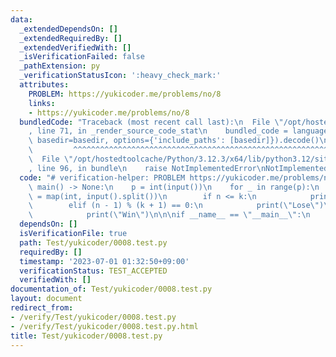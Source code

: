 ```yaml
---
data:
  _extendedDependsOn: []
  _extendedRequiredBy: []
  _extendedVerifiedWith: []
  _isVerificationFailed: false
  _pathExtension: py
  _verificationStatusIcon: ':heavy_check_mark:'
  attributes:
    PROBLEM: https://yukicoder.me/problems/no/8
    links:
    - https://yukicoder.me/problems/no/8
  bundledCode: "Traceback (most recent call last):\n  File \"/opt/hostedtoolcache/Python/3.12.3/x64/lib/python3.12/site-packages/onlinejudge_verify/documentation/build.py\"\
    , line 71, in _render_source_code_stat\n    bundled_code = language.bundle(stat.path,\
    \ basedir=basedir, options={'include_paths': [basedir]}).decode()\n          \
    \         ^^^^^^^^^^^^^^^^^^^^^^^^^^^^^^^^^^^^^^^^^^^^^^^^^^^^^^^^^^^^^^^^^^^^^^^^^^^^^^^^^\n\
    \  File \"/opt/hostedtoolcache/Python/3.12.3/x64/lib/python3.12/site-packages/onlinejudge_verify/languages/python.py\"\
    , line 96, in bundle\n    raise NotImplementedError\nNotImplementedError\n"
  code: "# verification-helper: PROBLEM https://yukicoder.me/problems/no/8\n\ndef\
    \ main() -> None:\n    p = int(input())\n    for _ in range(p):\n        n, k\
    \ = map(int, input().split())\n        if n <= k:\n            print(\"Win\")\n\
    \        elif (n - 1) % (k + 1) == 0:\n            print(\"Lose\")\n        else:\n\
    \            print(\"Win\")\n\n\nif __name__ == \"__main__\":\n    main()"
  dependsOn: []
  isVerificationFile: true
  path: Test/yukicoder/0008.test.py
  requiredBy: []
  timestamp: '2023-07-01 01:32:50+09:00'
  verificationStatus: TEST_ACCEPTED
  verifiedWith: []
documentation_of: Test/yukicoder/0008.test.py
layout: document
redirect_from:
- /verify/Test/yukicoder/0008.test.py
- /verify/Test/yukicoder/0008.test.py.html
title: Test/yukicoder/0008.test.py
---
```

